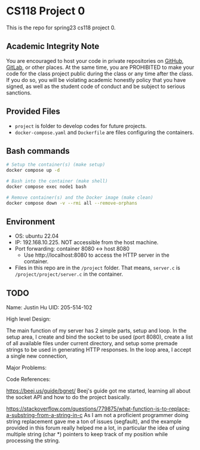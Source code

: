 # CS118 Project 0

This is the repo for spring23 cs118 project 0.

## Academic Integrity Note

You are encouraged to host your code in private repositories on [GitHub](https://github.com/), [GitLab](https://gitlab.com), or other places.  At the same time, you are PROHIBITED to make your code for the class project public during the class or any time after the class.  If you do so, you will be violating academic honestly policy that you have signed, as well as the student code of conduct and be subject to serious sanctions.

## Provided Files

- `project` is folder to develop codes for future projects.
- `docker-compose.yaml` and `Dockerfile` are files configuring the containers.

## Bash commands

```bash
# Setup the container(s) (make setup)
docker compose up -d

# Bash into the container (make shell)
docker compose exec node1 bash

# Remove container(s) and the Docker image (make clean)
docker compose down -v --rmi all --remove-orphans
```

## Environment

- OS: ubuntu 22.04
- IP: 192.168.10.225. NOT accessible from the host machine.
- Port forwarding: container 8080 <-> host 8080
  - Use http://localhost:8080 to access the HTTP server in the container.
- Files in this repo are in the `/project` folder. That means, `server.c` is `/project/project/server.c` in the container.

## TODO

Name: Justin Hu
UID: 205-514-102

High level Design:

The main function of my server has 2 simple parts, setup and loop. In the setup area, I create and bind
the socket to be used (port 8080), create a list of all available files under current directory, and 
setup some premade strings to be used in generating HTTP responses. In the loop area, I accept a single
new connection, 

Major Problems:

Code References:

https://beej.us/guide/bgnet/ 
Beej's guide got me started, learning all about the socket API and how to do the project basically.

https://stackoverflow.com/questions/779875/what-function-is-to-replace-a-substring-from-a-string-in-c
As I am not a proficient programmer doing string replacement gave me a ton of issues (segfault), and the 
example provided in this forum really helped me a lot, in particular the idea of using multiple string 
(char *) pointers to keep track of my position while processing the string.